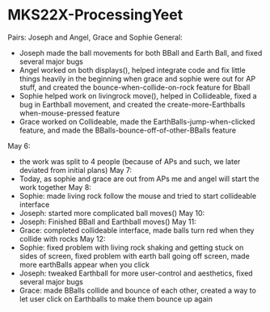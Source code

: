 # MKS22X-ProcessingYeet
Pairs: Joseph and Angel, Grace and Sophie
General:
- Joseph made the ball movements for both BBall and Earth Ball, and fixed several major bugs
- Angel worked on both displays(), helped integrate code and fix little things heavily in the beginning when grace and sophie were out for   AP stuff, and created the bounce-when-collide-on-rock feature for Bball
- Sophie helped work on livingrock move(), helped in Collideable, fixed a bug in Earthball movement, and created the create-more-Earthballs     when-mouse-pressed feature
- Grace worked on Collideable, made the EarthBalls-jump-when-clicked feature, and made the BBalls-bounce-off-of-other-BBalls feature

May 6:
- the work was split to 4 people (because of APs and such, we later deviated from initial plans)
May 7:
- Today, as sophie and grace are out from APs me and angel will start the work together
May 8:
- Sophie: made living rock follow the mouse and tried to start collideable interface
- Joseph: started more complicated ball moves()
May 10:
- Joseph: Finished BBall and Earthball moves()
May 11:
- Grace: completed collideable interface, made balls turn red when they collide with rocks
May 12:
- Sophie: fixed problem with living rock shaking and getting stuck on sides of screen, fixed problem with earth ball going off screen, made more earthBalls appear when you click
- Joseph: tweaked Earthball for more user-control and aesthetics, fixed several major bugs
- Grace: made BBalls collide and bounce of each other, created a way to let user click on Earthballs to make them bounce up again
